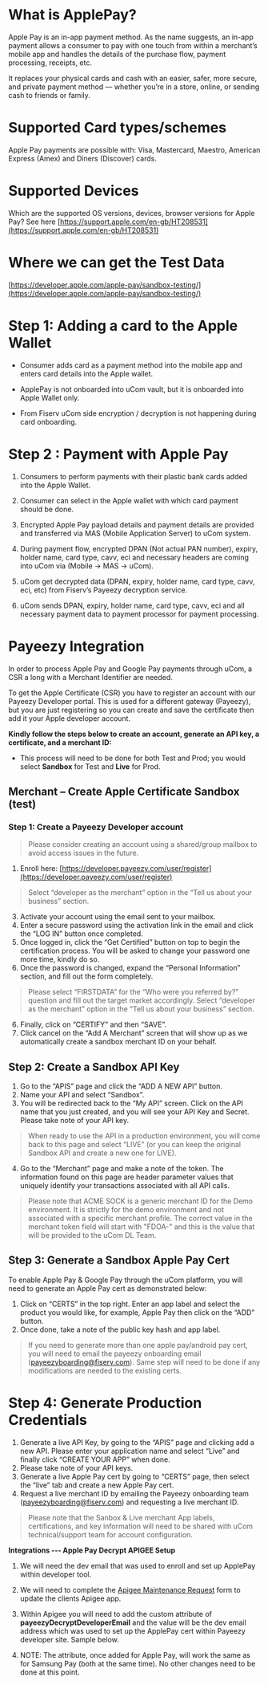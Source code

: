 # What is ApplePay?

Apple Pay is an in-app payment method. As the name suggests, an in-app payment allows a consumer to pay with one touch from within a merchant’s mobile app and handles the details of the purchase flow, payment processing, receipts, etc.

It replaces your physical cards and cash with an easier, safer, more secure, and private payment method — whether you’re in a store, online, or sending cash to friends or family.

# Supported Card types/schemes

Apple Pay payments are possible with: Visa, Mastercard, Maestro, American Express (Amex) and Diners (Discover) cards.

# Supported Devices

Which are the supported OS versions, devices, browser versions for Apple Pay? See here [https://support.apple.com/en-gb/HT208531](https://support.apple.com/en-gb/HT208531)

# Where we can get the Test Data

[https://developer.apple.com/apple-pay/sandbox-testing/](https://developer.apple.com/apple-pay/sandbox-testing/)

# Step 1: Adding a card to the Apple Wallet

* Consumer adds card as a payment method into the mobile app and enters card details into the Apple wallet.

* ApplePay is not onboarded into uCom vault, but it is onboarded into Apple Wallet only.

* From Fiserv uCom side encryption / decryption is not happening during card onboarding.

# Step 2 : Payment with Apple Pay

1. Consumers to perform payments with their plastic bank cards added into the Apple Wallet.

2. Consumer can select in the Apple wallet with which card payment should be done.

3. Encrypted Apple Pay payload details and payment details are provided and transferred via MAS (Mobile Application Server) to uCom system.

4. During payment flow, encrypted DPAN (Not actual PAN number), expiry, holder name, card type, cavv, eci and necessary headers are coming into uCom via (Mobile -> MAS -> uCom).

5. uCom get decrypted data (DPAN, expiry, holder name, card type, cavv, eci, etc) from Fiserv’s Payeezy decryption service.

6. uCom sends DPAN, expiry, holder name, card type, cavv, eci and all necessary payment data to payment processor for payment processing.

# Payeezy Integration

In order to process Apple Pay and Google Pay payments through uCom, a CSR a long with a Merchant Identifier are needed.

To get the Apple Certificate (CSR) you have to register an account with our Payeezy Developer portal. This is used for a different gateway (Payeezy), but you are just registering so you can create and save the certificate then add it your Apple developer account.

**Kindly follow the steps below to create an account, generate an API key, a certificate, and a merchant ID:**

-  This process will need to be done for both Test and Prod; you would select **Sandbox** for Test and **Live** for Prod.

## Merchant – Create Apple Certificate Sandbox (test)

### Step 1: Create a Payeezy Developer account

>Please consider creating an account using a shared/group mailbox to avoid access issues in the future. 

1) Enroll here: [https://developer.payeezy.com/user/register](https://developer.payeezy.com/user/register)
>Select “developer as the merchant” option in the “Tell us about your business” section. 
3) Activate your account using the email sent to your mailbox. 
4) Enter a secure password using the activation link in the email and click the “LOG IN” button once
completed. 
4) Once logged in, click the “Get Certified” button on top to begin the certification process. You will be
asked to change your password one more time, kindly do so. 
5) Once the password is changed, expand the “Personal Information” section, and fill out the form
completely. 
>Please select “FIRSTDATA” for the “Who were you referred by?” question and fill out the target market accordingly.
>Select “developer as the merchant” option in the “Tell us about your business” section. 
6) Finally, click on “CERTIFY” and then “SAVE”. 
7) Click cancel on the “Add A Merchant” screen that will show up as we automatically create a
sandbox merchant ID on your behalf. 

## Step 2: Create a Sandbox API Key 
1) Go to the “APIS” page and click the “ADD A NEW API” button. 
2) Name your API and select “Sandbox”. 
3) You will be redirected back to the “My API” screen. Click on the API name that you just created, and you
will see your API Key and Secret. Please take note of your API key. 
>When ready to use the API in a production environment, you will come back to this page and select “LIVE” (or you can keep the original Sandbox API and create a new one for LIVE).
4) Go to the “Merchant” page and make a note of the token. The information found on this page are
header parameter values that uniquely identify your transactions associated with all API calls.
>Please note that ACME SOCK is a generic merchant ID for the Demo environment. It is strictly for the
demo environment and not associated with a specific merchant profile. The correct value in the
merchant token field will start with "FDOA-" and this is the value that will be provided to the uCom DL
Team.

## Step 3: Generate a Sandbox Apple Pay Cert 
To enable Apple Pay & Google Pay through the uCom platform, you will need to generate an Apple Pay
cert as demonstrated below: 
1) Click on “CERTS” in the top right.
Enter an app label and select the product you would like, for example, Apple Pay then click on the
“ADD” button.  
2) Once done, take a note of the public key hash and app label. 
>If you need to generate more than one apple pay/android pay cert, you will need to email the payeezy
onboarding email (payeezyboarding@fiserv.com). Same step will need to be done if any modifications
are needed to the existing certs. 

# Step 4: Generate Production Credentials 
1) Generate a live API Key, by going to the “APIS” page and clicking add a new API. Please enter your application name and select “Live” and finally click “CREATE
YOUR APP” when done.
2) Please take note of your API keys. 
3) Generate a live Apple Pay cert by going to “CERTS” page, then select the “live” tab and create a new Apple Pay cert. 
4) Request a live merchant ID by emailing the Payeezy onboarding team (payeezyboarding@fiserv.com) and requesting a live merchant ID. 

>Please note that the Sanbox & Live merchant App labels, certifications, and key information will need to be shared with uCom technical/support team for account configuration. 

**Integrations --- Apple Pay Decrypt APIGEE Setup**

1. We will need the dev email that was used to enroll and set up ApplePay within developer tool.

2. We will need to complete the [Apigee Maintenance Request](https://sharepoint.1dc.com/sites/ESD/BIA/BIAIM/BIAIMECOM/Lists/Apigee%20Maintenance%20Request/AllItems.aspx?Paged=TRUE&p_ID=134&PageFirstRow=121&&View=%7bF9F9ECDF-8881-46D4-A822-0AC04C466A06%7d&InitialTabId=Ribbon%2EList&VisibilityContext=WSSTabPersistence) form to update the clients Apigee app.

3. Within Apigee you will need to add the custom attribute of **payeezyDecryptDeveloperEmail** and the value will be the dev email address which was used to set up the ApplePay cert within Payeezy developer site. Sample below.

4. NOTE: The attribute, once added for Apple Pay, will work the same as for Samsung Pay (both at the same time). No other changes need to be done at this point.

